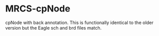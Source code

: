 # MRCS-cpNode
cpNode with back annotation.  This is functionally identical to the older version but the Eagle sch and brd files match.
